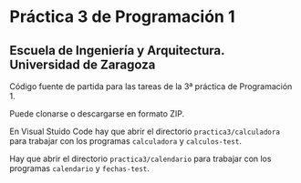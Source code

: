 # Práctica 3 de Programación 1
## Escuela de Ingeniería y Arquitectura. Universidad de Zaragoza 

Código fuente de partida para las tareas de la 3ª práctica de Programación 1.

Puede clonarse o descargarse en formato ZIP. 

En Visual Stuido Code hay que abrir el directorio ``practica3/calculadora`` para trabajar con los programas ``calculadora`` y ``calculos-test``.

Hay que abrir el directorio ``practica3/calendario`` para trabajar con los programas ``calendario`` y ``fechas-test``.
